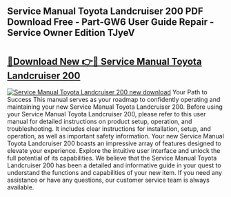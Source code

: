 ## Service Manual Toyota Landcruiser 200 PDF Download Free - Part-GW6 User Guide Repair - Service Owner Edition TJyeV

# <h2><a href="http://bc46810.oget.top/?id=Service+Manual+Toyota+Landcruiser+200">🔗Download New 👉🔴 Service Manual Toyota Landcruiser 200</a></h2>

[![Service Manual Toyota Landcruiser 200 new download](https://i.imgur.com/5g1atiW.png)](http://bc46810.oget.top/?id=Service+Manual+Toyota+Landcruiser+200)
Your Path to Success This manual serves as your roadmap to confidently operating and maintaining your new Service Manual Toyota Landcruiser 200. Before using your Service Manual Toyota Landcruiser 200, please refer to this user manual for detailed instructions on product setup, operation, and troubleshooting. It includes clear instructions for installation, setup, and operation, as well as important safety information. Your new Service Manual Toyota Landcruiser 200 boasts an impressive array of features designed to elevate your experience. Explore the intuitive user interface and unlock the full potential of its capabilities. We believe that the Service Manual Toyota Landcruiser 200 has been a detailed and informative guide in your quest to understand the functions and capabilities of your new item. If you need any assistance or have any questions, our customer service team is always available.
